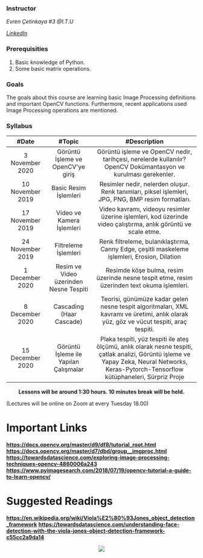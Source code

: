 
### Instructor

*Evren Çetinkaya #3 @I.T.U*

[*LinkedIn*](https://www.linkedin.com/in/evren-%C3%A7etinkaya-ba1b00175/)


### Prerequisities
1. Basic knowledge of Python.
2. Some basic matrix operations.

### Goals
The goals about this course are learning basic Image Processing definitions and important OpenCV functions. Furthermore, recent applications used Image Processing operations are mentioned.

### Syllabus

|  #Date |  #Topic  | #Description  |
| :------------: | :------------: | :------------: |
| 3 November 2020 | Görüntü İşleme ve OpenCV'ye giriş | Görüntü işleme ve OpenCV nedir, tarihçesi, nerelerde kullanılır? OpenCV Dokümantasyon ve kurulması gerekenler.|
| 10 November 2019  | Basic Resim İşlemleri  | Resimler nedir, nelerden oluşur. Renk tanımları, piksel işlemleri, JPG, PNG, BMP resim formatları.  |
| 17 November 2019  |  Video ve Kamera İşlemleri  | Video kavramı, videoyu resimler üzerine işlemleri, kod üzerinde video çalıştırma, anlık görüntü ve scale etme.  |
| 24 November 2019  |  Filtreleme İşlemleri  | Renk filtreleme, bulanıklaştırma, Canny Edge, çeşitli maskeleme işlemleri, Erosion, Dilation  |
| 1 December 2020  |Resim ve Video üzerinden Nesne Tespiti  | Resimde köşe bulma, resim üzerinde nesne tespit etme, resim üzerinden text okuma işlemleri.  |
| 8 December 2020  |  Cascading (Haar Cascade) |  Teorisi, günümüze kadar gelen nesne tespit algoritmaları, XML kavramı ve üretimi, anlık olarak yüz, göz ve vücut tespiti, araç tespiti. |
| 15 December 2020  | Görüntü İşleme ile Yapılan Çalışmalar |  Plaka tespiti, yüz tespiti ile ateş ölçümü, anlık olarak nesne tespiti, çatlak analizi, Görüntü işleme ve Yapay Zeka, Neural Networks, Keras-Pytorch-Tensorflow kütüphaneleri, Sürpriz Proje|


<p align="center"><b>Lessons will be around 1:30 hours. 10 minutes break will be held.</b></p>

(Lectures will be online on Zoom at every Tuesday 18.00)

# Important Links
**https://docs.opencv.org/master/d9/df8/tutorial_root.html**
**https://docs.opencv.org/master/d7/dbd/group__imgproc.html**
**https://towardsdatascience.com/exploring-image-processing-techniques-opencv-4860006a243**
**https://www.pyimagesearch.com/2018/07/19/opencv-tutorial-a-guide-to-learn-opencv/**

# Suggested Readings
**https://en.wikipedia.org/wiki/Viola%E2%80%93Jones_object_detection_framework**
**https://towardsdatascience.com/understanding-face-detection-with-the-viola-jones-object-detection-framework-c55cc2a9da14**

<p align="center">
  <a href="//ituacm.com" target="_blank">
    <img src="https://ituacm.com/wp-content/uploads/2017/08/itu-logo.png">
  </a>
</p>

